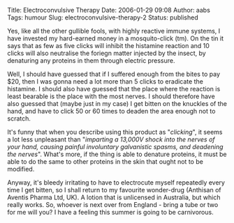 Title: Electroconvulsive Therapy
Date: 2006-01-29 09:08
Author: aabs
Tags: humour
Slug: electroconvulsive-therapy-2
Status: published

Yes, like all the other gullible fools, with highly reactive immune systems, I have invested my hard-earned money in a mosquito-click (tm). On the tin it says that as few as five clicks will inhibit the histamine reaction and 10 clicks will also neutralise the foriegn matter injected by the insect, by denaturing any proteins in them through electric pressure.

Well, I should have guessed that if I suffered enough from the bites to pay \$20, then I was gonna need a lot more than 5 clicks to eradicate the histamine. I should also have guessed that the place where the reaction is least bearable is the place with the most nerves. I should therefore have also guessed that (maybe just in my case) I get bitten on the knuckles of the hand, and have to click 50 or 60 times to deaden the area enough not to scratch.

It's funny that when you describe using this product as "*clicking*", it seems a lot less unpleasant than "*imparting a 13,000V shock into the nerves of your hand, causing painful involuntary galvanistic spasms, and deadening the nerves*". What's more, if the thing is able to denature proteins, it must be able to do the same to other proteins in the skin that ought not to be modified.

Anyway, it's bleedy irritating to have to electrocute myself repeatedly every time I get bitten, so I shall return to my favourite wonder-drug (Anthisan of Aventis Pharma Ltd, UK). A lotion that is unlicensed in Australia, but which really works. So, whoever is next over from England - bring a tube or two for me will you? I have a feeling this summer is going to be carnivorous.
